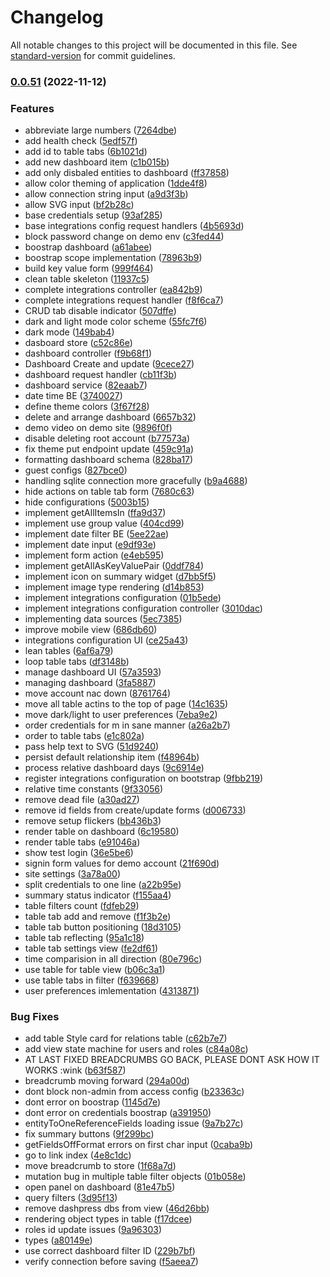# Changelog

All notable changes to this project will be documented in this file. See [standard-version](https://github.com/conventional-changelog/standard-version) for commit guidelines.

### [0.0.51](https://github.com/dashpresshq/dashpress/compare/v0.0.29...v0.0.51) (2022-11-12)


### Features

* abbreviate large numbers ([7264dbe](https://github.com/dashpresshq/dashpress/commit/7264dbe83580afab850f5790ea3c13b87093ffa9))
* add health check ([5edf57f](https://github.com/dashpresshq/dashpress/commit/5edf57f3709cc4d264ef6c1c64c875d211a5abd1))
* add id to table tabs ([6b1021d](https://github.com/dashpresshq/dashpress/commit/6b1021dc743cad82ba669f839ae96a9cc637d149))
* add new dashboard item ([c1b015b](https://github.com/dashpresshq/dashpress/commit/c1b015b62b58b022b8fdc408778e888ce1c1d963))
* add only disbaled entities to dashboard ([ff37858](https://github.com/dashpresshq/dashpress/commit/ff378589eb6fe74a0ddd71e1683ae86bca2e1423))
* allow color theming of application ([1dde4f8](https://github.com/dashpresshq/dashpress/commit/1dde4f81ec4d8ace68253e69d24f9f91cfebb3ce))
* allow connection string input ([a9d3f3b](https://github.com/dashpresshq/dashpress/commit/a9d3f3b8aa3103db0c3e09fed3e2c22ce4fb897e))
* allow SVG input ([bf2b28c](https://github.com/dashpresshq/dashpress/commit/bf2b28c12883f8dba4daae5d36b3b2ba0a96a8d6))
* base credentials setup ([93af285](https://github.com/dashpresshq/dashpress/commit/93af285bd63cc7bf1d5f123ecd62c3d1aef12dae))
* base integrations config request handlers ([4b5693d](https://github.com/dashpresshq/dashpress/commit/4b5693db3aa29f9decf5a6cbba8ca5ef2f0efd68))
* block password change on demo env ([c3fed44](https://github.com/dashpresshq/dashpress/commit/c3fed4409e257997435ac3426cc134ff4265bdd0))
* boostrap dashboard ([a61abee](https://github.com/dashpresshq/dashpress/commit/a61abeefe8fcb6e965129b7c5701f2b4f7b641d7))
* boostrap scope implementation ([78963b9](https://github.com/dashpresshq/dashpress/commit/78963b9504fb12b40de441d0c8a794cbcfebb38a))
* build key value form ([999f464](https://github.com/dashpresshq/dashpress/commit/999f4641d5fe402f94f1485ecd5ad3c9a0be5d1c))
* clean table skeleton ([11937c5](https://github.com/dashpresshq/dashpress/commit/11937c55b468b51cc3569bb2625325e1babb0566))
* complete integrations controller ([ea842b9](https://github.com/dashpresshq/dashpress/commit/ea842b9d6093cb279bc94597751c31e0bddaf448))
* complete integrations request handler ([f8f6ca7](https://github.com/dashpresshq/dashpress/commit/f8f6ca7790d7c19031fdf0c3e75f09f53fe5694f))
* CRUD tab disable indicator ([507dffe](https://github.com/dashpresshq/dashpress/commit/507dffe714a4cb4e791cf97bb75dec10a53b084b))
* dark and light mode color scheme ([55fc7f6](https://github.com/dashpresshq/dashpress/commit/55fc7f6d1e0d2cdc2fa44b375c1da5e08f99a30b))
* dark mode ([149bab4](https://github.com/dashpresshq/dashpress/commit/149bab45660d0366be09a628e203c06ba110e668))
* dasboard store ([c52c86e](https://github.com/dashpresshq/dashpress/commit/c52c86e33c7ff518b3af7dae4de42500392dc082))
* dashboard controller ([f9b68f1](https://github.com/dashpresshq/dashpress/commit/f9b68f1161b8fcce51b9d682a28789322ba80814))
* Dashboard Create and update ([9cece27](https://github.com/dashpresshq/dashpress/commit/9cece27a1103362a266cd8b0831760c795b42f71))
* dashboard request handler ([cb11f3b](https://github.com/dashpresshq/dashpress/commit/cb11f3bf38c20c97aa4ba8690a413f5dadb87e2d))
* dashboard service ([82eaab7](https://github.com/dashpresshq/dashpress/commit/82eaab7fa9cf1f91d8a929255f02d8bd02faf581))
* date time BE ([3740027](https://github.com/dashpresshq/dashpress/commit/37400270a050acae4f1108f2ab773f8377c246bb))
* define theme colors ([3f67f28](https://github.com/dashpresshq/dashpress/commit/3f67f28a85864202ed9815492589a7bc486fdbe8))
* delete and arrange dashboard ([6657b32](https://github.com/dashpresshq/dashpress/commit/6657b327d3c645d20a4d58f6ea53c60f89a88e45))
* demo video on demo site ([9896f0f](https://github.com/dashpresshq/dashpress/commit/9896f0f938de66a2ac46ce5fc4d151c9af49705b))
* disable deleting root account ([b77573a](https://github.com/dashpresshq/dashpress/commit/b77573aa443e0038cca3dc91178a0e2a2e345652))
* fix theme put endpoint update ([459c91a](https://github.com/dashpresshq/dashpress/commit/459c91ae99faecb157fbfbad0c357d814f51c15e))
* formatting dashboard schema ([828ba17](https://github.com/dashpresshq/dashpress/commit/828ba178b98bee924de2debae534121ef77b7f3b))
* guest configs ([827bce0](https://github.com/dashpresshq/dashpress/commit/827bce06cb73dad8ef0f0108e0b04aefba48660a))
* handling sqlite connection more gracefully ([b9a4688](https://github.com/dashpresshq/dashpress/commit/b9a46886289939b86fdcb83ddd9e2424c88dcc99))
* hide actions on table tab form ([7680c63](https://github.com/dashpresshq/dashpress/commit/7680c63ac3fbc62d7214178157718c9df408cb16))
* hide configurations ([5003b15](https://github.com/dashpresshq/dashpress/commit/5003b15dd09443cb31096b0cca522d965cca8534))
* implement  getAllItemsIn ([ffa9d37](https://github.com/dashpresshq/dashpress/commit/ffa9d37cadfbc35e7dd61fbe2082489b1296af3d))
* implement  use group value ([404cd99](https://github.com/dashpresshq/dashpress/commit/404cd9948c56d2e733f0a94ec7c185ceae3626eb))
* implement date filter BE ([5ee22ae](https://github.com/dashpresshq/dashpress/commit/5ee22aee7c00c33a174bb3e5068d5cb8bd1af723))
* implement date input ([e9df93e](https://github.com/dashpresshq/dashpress/commit/e9df93e7fbb00039db2bc97ad6c6afb0763fcd06))
* implement form action ([e4eb595](https://github.com/dashpresshq/dashpress/commit/e4eb595562e518eb61cfd93d78bf2dadde7558d5))
* implement getAllAsKeyValuePair ([0ddf784](https://github.com/dashpresshq/dashpress/commit/0ddf784c19bdfb2aa9b10ce3d9de10add01fe3a0))
* implement icon on summary widget ([d7bb5f5](https://github.com/dashpresshq/dashpress/commit/d7bb5f5f4d11023ce62587a685a9d0998f87d2c6))
* implement image type rendering ([d14b853](https://github.com/dashpresshq/dashpress/commit/d14b853aa6243be04bc05bd6d271852dbaf54f92))
* implement integrations configuration ([01b5ede](https://github.com/dashpresshq/dashpress/commit/01b5edef93d6e33ffa8b7ae719f75d84f9b82842))
* implement integrations configuration controller ([3010dac](https://github.com/dashpresshq/dashpress/commit/3010dacf6b679f0dd640eaac365a45caf60ea12e))
* implementing data sources ([5ec7385](https://github.com/dashpresshq/dashpress/commit/5ec7385d6e8d914ab2a4a06db33e7d8660ab904e))
* improve mobile view ([686db60](https://github.com/dashpresshq/dashpress/commit/686db60271a92d37ec219565d4e1d6e8cfc2d84a))
* integrations configuration UI ([ce25a43](https://github.com/dashpresshq/dashpress/commit/ce25a43237678944f58e4d0e381c218f91a72837))
* lean tables ([6af6a79](https://github.com/dashpresshq/dashpress/commit/6af6a79ecad225a72da2137dde238453f06be14f))
* loop table tabs ([df3148b](https://github.com/dashpresshq/dashpress/commit/df3148ba6679bb29d698f6414b2e26866f9690c8))
* manage dashboard UI ([57a3593](https://github.com/dashpresshq/dashpress/commit/57a3593e9e6febdbd359689dba29b0310cb075b7))
* managing dashboard ([3fa5887](https://github.com/dashpresshq/dashpress/commit/3fa5887f237d1a4b7b417fe24796a7c2d6cdc8a0))
* move account nac down ([8761764](https://github.com/dashpresshq/dashpress/commit/8761764dba520408ecbef94833dc4427a2a6a855))
* move all table actins to the top of page ([14c1635](https://github.com/dashpresshq/dashpress/commit/14c1635748066019803bb90a120344743eaa6268))
* move dark/light to user preferences ([7eba9e2](https://github.com/dashpresshq/dashpress/commit/7eba9e22980bdc1fbbae33f3a79d73b60dd4d97c))
* order credentials for m in sane manner ([a26a2b7](https://github.com/dashpresshq/dashpress/commit/a26a2b7712a66bc1d7f42dc3a462844dbe1d86ee))
* order to table tabs ([e1c802a](https://github.com/dashpresshq/dashpress/commit/e1c802a8d3e66c3e5967dbdfc57795a5580245a6))
* pass help text to SVG ([51d9240](https://github.com/dashpresshq/dashpress/commit/51d9240a1d12c3c95d6a26b3f8c18955e1304a37))
* persist  default relationship item ([f48964b](https://github.com/dashpresshq/dashpress/commit/f48964bfca488ed472a3fd2af174ca70e1b425d4))
* process relative dashboard days ([9c6914e](https://github.com/dashpresshq/dashpress/commit/9c6914ef9f8f4ac4ebce0c9898efe051ad217c03))
* register integrations configuration on bootstrap ([9fbb219](https://github.com/dashpresshq/dashpress/commit/9fbb219a50e1b38222717e2e721bfaaa10cc6b95))
* relative time constants ([9f33056](https://github.com/dashpresshq/dashpress/commit/9f330560c6fb0d8facc90e01958bdac0dfd22db8))
* remove dead file ([a30ad27](https://github.com/dashpresshq/dashpress/commit/a30ad27279135603c51b8633eb91137fe2f6a44e))
* remove id fields from create/update forms ([d006733](https://github.com/dashpresshq/dashpress/commit/d0067339ada02b005d57eee7f04df7f81900b040))
* remove setup flickers ([bb436b3](https://github.com/dashpresshq/dashpress/commit/bb436b334b73a53d30c8a5d9bb0ada95df507629))
* render table on dashboard ([6c19580](https://github.com/dashpresshq/dashpress/commit/6c1958081ad7fd6254e91fffb0f0ed43306b40b0))
* render table tabs ([e91046a](https://github.com/dashpresshq/dashpress/commit/e91046aa9d8f4e772063390069895e1f6c9ee11d))
* show test login ([36e5be6](https://github.com/dashpresshq/dashpress/commit/36e5be6f2cbcb9db8f83a1396ad0457310b990c3))
* signin form values for demo account ([21f690d](https://github.com/dashpresshq/dashpress/commit/21f690d55607c3a1fa84d3df1c409cbac287d005))
* site settings ([3a78a00](https://github.com/dashpresshq/dashpress/commit/3a78a00ba43125b867c227463c873e47630bdba0))
* split credentials to one line ([a22b95e](https://github.com/dashpresshq/dashpress/commit/a22b95ebf8deb06f20f9ef38c49542cf6eea71b3))
* summary status indicator ([f155aa4](https://github.com/dashpresshq/dashpress/commit/f155aa46ac3a48d4efca79622fa318c37d73cd6a))
* table filters count ([fdfeb29](https://github.com/dashpresshq/dashpress/commit/fdfeb29f52c85b505cb27609aff69aefe243775f))
* table tab add and remove ([f1f3b2e](https://github.com/dashpresshq/dashpress/commit/f1f3b2edb4334f00b3f662da0275725586929dc1))
* table tab button positioning ([18d3105](https://github.com/dashpresshq/dashpress/commit/18d3105f0ff23bbbbd35642c6e762e8b495a4242))
* table tab reflecting ([95a1c18](https://github.com/dashpresshq/dashpress/commit/95a1c189f91997addec2f8fe2bba60b90ea5685b))
* table tab settings view ([fe2df61](https://github.com/dashpresshq/dashpress/commit/fe2df61fff6c13b1c4a1a3f98d057f40738f275e))
* time comparision in all direction ([80e796c](https://github.com/dashpresshq/dashpress/commit/80e796cdb34a4a8ab43f5f62047d8f01b28474c9))
* use table for table view ([b06c3a1](https://github.com/dashpresshq/dashpress/commit/b06c3a11a8e738e273981c103388360ee68eb86f))
* use table tabs in filter ([f639668](https://github.com/dashpresshq/dashpress/commit/f6396688402d19e26d2aa19ce5e5fee81bb43a31))
* user preferences imlementation ([4313871](https://github.com/dashpresshq/dashpress/commit/43138714a2bb028aa0d8f9bbcbc242f8e96e5231))


### Bug Fixes

* add table Style card for relations table ([c62b7e7](https://github.com/dashpresshq/dashpress/commit/c62b7e73d175266684d5f492dab3d08db1ce995a))
* add view state machine for users and roles ([c84a08c](https://github.com/dashpresshq/dashpress/commit/c84a08c2226397e740724561fd2b7b3ad8ea3f86))
* AT LAST FIXED BREADCRUMBS GO BACK, PLEASE DONT ASK HOW IT WORKS :wink ([b63f587](https://github.com/dashpresshq/dashpress/commit/b63f58704b55d030841b1b8a93957983c6221374))
* breadcrumb moving forward ([294a00d](https://github.com/dashpresshq/dashpress/commit/294a00d94257e474f259e5433a8a1dd20c54f4b1))
* dont block non-admin from access config ([b23363c](https://github.com/dashpresshq/dashpress/commit/b23363cce9c1b8be293349f66daa93ffd0015c58))
* dont error on boostrap ([1145d7e](https://github.com/dashpresshq/dashpress/commit/1145d7ee7204c122cd6461c904a9522f9576121d))
* dont error on credentials boostrap ([a391950](https://github.com/dashpresshq/dashpress/commit/a391950c9788784921141bb4ce8b15389e15b7a9))
* entityToOneReferenceFields loading issue ([9a7b27c](https://github.com/dashpresshq/dashpress/commit/9a7b27cdf3bf523db5a86305e97d3924d8aae7fa))
* fix summary buttons ([9f299bc](https://github.com/dashpresshq/dashpress/commit/9f299bc9fa08ec5017ea8a178a9ab2ff4a05e152))
* getFieldsOffFormat errors on first char input ([0caba9b](https://github.com/dashpresshq/dashpress/commit/0caba9bd05588ec5449154cfc062a4200c5ce78c))
* go to link index ([4e8c1dc](https://github.com/dashpresshq/dashpress/commit/4e8c1dc6ff491eee6cc07471c6d762a37c27ba6f))
* move breadcrumb to store ([1f68a7d](https://github.com/dashpresshq/dashpress/commit/1f68a7d5e633cde06ddafb1cf4a2b58dcaf81cea))
* mutation bug in multiple table filter objects ([01b058e](https://github.com/dashpresshq/dashpress/commit/01b058e105fd26b7e0dbab15f2b7faca85dc5a2d))
* open panel on dashboard ([81e47b5](https://github.com/dashpresshq/dashpress/commit/81e47b5d3b5072011ab4efaec14d125f84e00fb0))
* query filters ([3d95f13](https://github.com/dashpresshq/dashpress/commit/3d95f13f6ef1c17c32e7bf54281c05aeb272f641))
* remove dashpress dbs from view ([46d26bb](https://github.com/dashpresshq/dashpress/commit/46d26bb9214a0a9e0052af26cac3833ba5464f41))
* rendering object types in table ([f17dcee](https://github.com/dashpresshq/dashpress/commit/f17dceee5b0d0dffbd1f4d822c5ae4c20476eca0))
* roles id update  issues ([9a96303](https://github.com/dashpresshq/dashpress/commit/9a96303044961e99653725393687f7209d1e7746))
* types ([a80149e](https://github.com/dashpresshq/dashpress/commit/a80149ed158625cf19a4c8f703076c6cf9f11767))
* use correct dashboard filter ID ([229b7bf](https://github.com/dashpresshq/dashpress/commit/229b7bfe562f42bc425298036cd7dc0a342172fd))
* verify connection before saving ([f5aeea7](https://github.com/dashpresshq/dashpress/commit/f5aeea7c82ab428b98585638f877b3f8d82c8c08))
